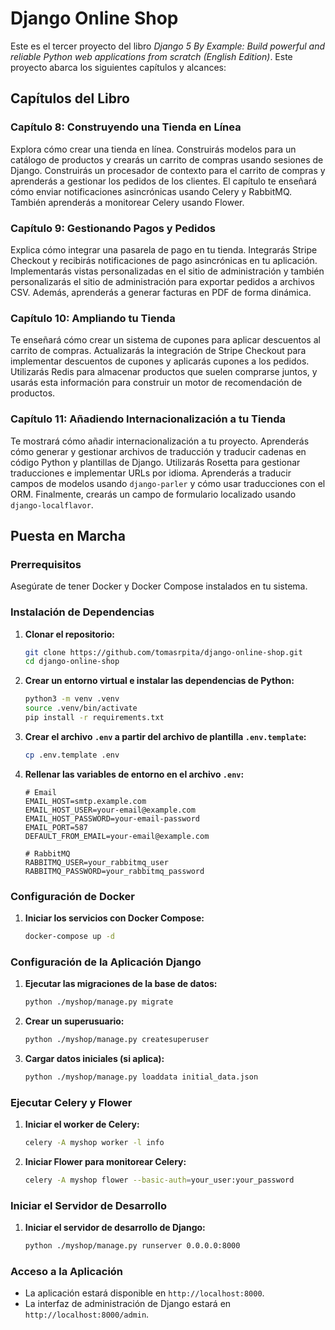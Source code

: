 # Django Online Shop

Este es el tercer proyecto del libro *Django 5 By Example: Build powerful and reliable Python web applications from scratch (English Edition)*. Este proyecto abarca los siguientes capítulos y alcances:

## Capítulos del Libro

### Capítulo 8: Construyendo una Tienda en Línea
Explora cómo crear una tienda en línea. Construirás modelos para un catálogo de productos y crearás un carrito de compras usando sesiones de Django. Construirás un procesador de contexto para el carrito de compras y aprenderás a gestionar los pedidos de los clientes. El capítulo te enseñará cómo enviar notificaciones asincrónicas usando Celery y RabbitMQ. También aprenderás a monitorear Celery usando Flower.

### Capítulo 9: Gestionando Pagos y Pedidos
Explica cómo integrar una pasarela de pago en tu tienda. Integrarás Stripe Checkout y recibirás notificaciones de pago asincrónicas en tu aplicación. Implementarás vistas personalizadas en el sitio de administración y también personalizarás el sitio de administración para exportar pedidos a archivos CSV. Además, aprenderás a generar facturas en PDF de forma dinámica.

### Capítulo 10: Ampliando tu Tienda
Te enseñará cómo crear un sistema de cupones para aplicar descuentos al carrito de compras. Actualizarás la integración de Stripe Checkout para implementar descuentos de cupones y aplicarás cupones a los pedidos. Utilizarás Redis para almacenar productos que suelen comprarse juntos, y usarás esta información para construir un motor de recomendación de productos.

### Capítulo 11: Añadiendo Internacionalización a tu Tienda
Te mostrará cómo añadir internacionalización a tu proyecto. Aprenderás cómo generar y gestionar archivos de traducción y traducir cadenas en código Python y plantillas de Django. Utilizarás Rosetta para gestionar traducciones e implementar URLs por idioma. Aprenderás a traducir campos de modelos usando `django-parler` y cómo usar traducciones con el ORM. Finalmente, crearás un campo de formulario localizado usando `django-localflavor`.

## Puesta en Marcha

### Prerrequisitos

Asegúrate de tener Docker y Docker Compose instalados en tu sistema.

### Instalación de Dependencias

1. **Clonar el repositorio:**

    ```sh
    git clone https://github.com/tomasrpita/django-online-shop.git
    cd django-online-shop
    ```

2. **Crear un entorno virtual e instalar las dependencias de Python:**

    ```sh
    python3 -m venv .venv
    source .venv/bin/activate
    pip install -r requirements.txt
    ```

3. **Crear el archivo `.env` a partir del archivo de plantilla `.env.template`:**

    ```sh
    cp .env.template .env
    ```

4. **Rellenar las variables de entorno en el archivo `.env`:**

    ```plaintext
    # Email
    EMAIL_HOST=smtp.example.com
    EMAIL_HOST_USER=your-email@example.com
    EMAIL_HOST_PASSWORD=your-email-password
    EMAIL_PORT=587
    DEFAULT_FROM_EMAIL=your-email@example.com

    # RabbitMQ
    RABBITMQ_USER=your_rabbitmq_user
    RABBITMQ_PASSWORD=your_rabbitmq_password
    ```

### Configuración de Docker

1. **Iniciar los servicios con Docker Compose:**

    ```sh
    docker-compose up -d
    ```

### Configuración de la Aplicación Django

1. **Ejecutar las migraciones de la base de datos:**

    ```sh
    python ./myshop/manage.py migrate
    ```

2. **Crear un superusuario:**

    ```sh
    python ./myshop/manage.py createsuperuser
    ```

3. **Cargar datos iniciales (si aplica):**

    ```sh
    python ./myshop/manage.py loaddata initial_data.json
    ```

### Ejecutar Celery y Flower

1. **Iniciar el worker de Celery:**

    ```sh
    celery -A myshop worker -l info
    ```

2. **Iniciar Flower para monitorear Celery:**

    ```sh
    celery -A myshop flower --basic-auth=your_user:your_password
    ```

### Iniciar el Servidor de Desarrollo

1. **Iniciar el servidor de desarrollo de Django:**

    ```sh
    python ./myshop/manage.py runserver 0.0.0.0:8000
    ```

### Acceso a la Aplicación

- La aplicación estará disponible en `http://localhost:8000`.
- La interfaz de administración de Django estará en `http://localhost:8000/admin`.

